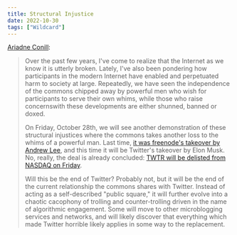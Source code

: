 ```yaml
---
title: Structural Injustice
date: 2022-10-30
tags: ["Wildcard"]
---
```


[Ariadne Conill](https://ariadne.space/2022/10/27/the-internet-is-broken-due-to-structural-injustice/):

> Over the past few years, I've come to realize that the Internet as we know it is utterly broken. Lately, I've also been pondering how participants in the modern Internet have enabled and perpetuated harm to society at large. Repeatedly, we have seen the independence of the commons chipped away by powerful men who wish for participants to serve their own whims, while those who raise concerns<!--x-->with these developments are either shunned, banned or doxed.
>
> On Friday, October 28th, we will see another demonstration of these structural injustices where the commons takes another loss to the whims of a powerful man. Last time, [it was freenode's takeover by Andrew Lee](https://ariadne.space/2021/05/20/the-whole-freenode-kerfluffle/), and this time it will be Twitter's takeover by Elon Musk. No, really, the deal is already concluded: [TWTR will be delisted from NASDAQ on Friday](https://seekingalpha.com/news/3896099-twitter-delisting-from-nyse-effective-on-friday-after-musk-completes-deal).
>
> Will this be the end of Twitter? Probably not, but it will be the end of the current relationship the commons shares with Twitter. Instead of acting as a self-described "public square," it will further evolve into a chaotic cacophony of trolling and counter-trolling driven in the name of algorithmic engagement. Some will move to other microblogging services and networks, and will likely discover that everything which made Twitter horrible likely applies in some way to the replacement.

